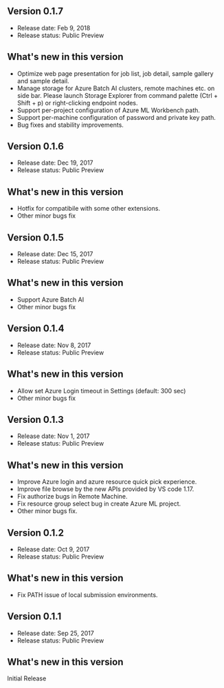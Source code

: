 ## Version 0.1.7
* Release date: Feb 9, 2018
* Release status: Public Preview

## What's new in this version
* Optimize web page presentation for job list, job detail, sample gallery and sample detail.
* Manage storage for Azure Batch AI clusters, remote machines etc. on side bar. Please launch Storage Explorer from command palette (Ctrl + Shift + p) or right-clicking endpoint nodes.
* Support per-project configuration of Azure ML Workbench path.
* Support per-machine configuration of password and private key path.
* Bug fixes and stability improvements.

## Version 0.1.6
* Release date: Dec 19, 2017
* Release status: Public Preview

## What's new in this version
* Hotfix for compatibile with some other extensions.
* Other minor bugs fix

## Version 0.1.5
* Release date: Dec 15, 2017
* Release status: Public Preview

## What's new in this version
* Support Azure Batch AI
* Other minor bugs fix

## Version 0.1.4
* Release date: Nov 8, 2017
* Release status: Public Preview

## What's new in this version
* Allow set Azure Login timeout in Settings (default: 300 sec)
* Other minor bugs fix

## Version 0.1.3
* Release date: Nov 1, 2017
* Release status: Public Preview

## What's new in this version
* Improve Azure login and azure resource quick pick experience.
* Improve file browse by the new APIs provided by VS code 1.17.
* Fix authorize bugs in Remote Machine.
* Fix resource group select bug in create Azure ML project.
* Other minor bugs fix.

## Version 0.1.2
* Release date: Oct 9, 2017
* Release status: Public Preview

## What's new in this version
* Fix PATH issue of local submission environments.

## Version 0.1.1
* Release date: Sep 25, 2017
* Release status: Public Preview

## What's new in this version
Initial Release